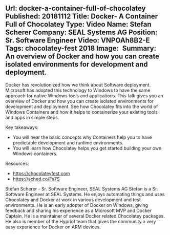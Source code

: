 Url: docker-a-container-full-of-chocolatey
Published: 20181112
Title: Docker- A Container Full of Chocolatey
Type: Video
Name: Stefan Scherer
Company: SEAL Systems AG
Position: Sr. Software Engineer
Video: VNPOAh8B2-E
Tags: chocolatey-fest 2018
Image: <img class="lazy" src="data:image/gif;base64,R0lGODlhAQABAIAAAAAAAP///yH5BAEAAAAALAAAAAABAAEAAAIBRAA7" data-src="/content/images/videos/03-02.jpg" alt="Docker- A Container Full of Chocolatey" title="Docker- A Container Full of Chocolatey" />
Summary: An overview of Docker and how you can create isolated environments for development and deployment.
---
Docker has revolutionized how we think about Software deployment. Microsoft has adopted this technology to Windows to have the same approach for native Windows tools and applications. This talk gives you an overview of Docker and how you can create isolated environments for development and deployment. See how Chocolatey fits into the world of Windows Containers and how it helps to containerize your existing tools and apps in simple steps. 

Key takeaways: 
* You will hear the basic concepts why Containers help you to have predictable development and runtime environments.
* You will learn how Chocolatey helps you get started building your own Windows containers.

Resources:
* https://chocolateyfest.com
* https://sched.co/Fs7S

Stefan Scherer - Sr. Software Engineer, SEAL Systems AG
Stefan is a Sr. Software Engineer at SEAL Systems. He enjoys automating things and uses Chocolatey and Docker at work in various development and test environments. He is an early adopter of Docker on Windows, giving feedback and sharing his experience as a Microsoft MVP and Docker Captain. He is a maintainer of several Docker related Chocolatey packages. He also is member of the Hypriot team that gives the community a very easy experience for Docker on ARM devices.